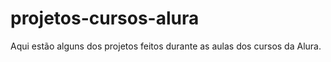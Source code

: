 # projetos-cursos-alura
Aqui estão alguns dos projetos feitos durante as aulas dos cursos da Alura.
